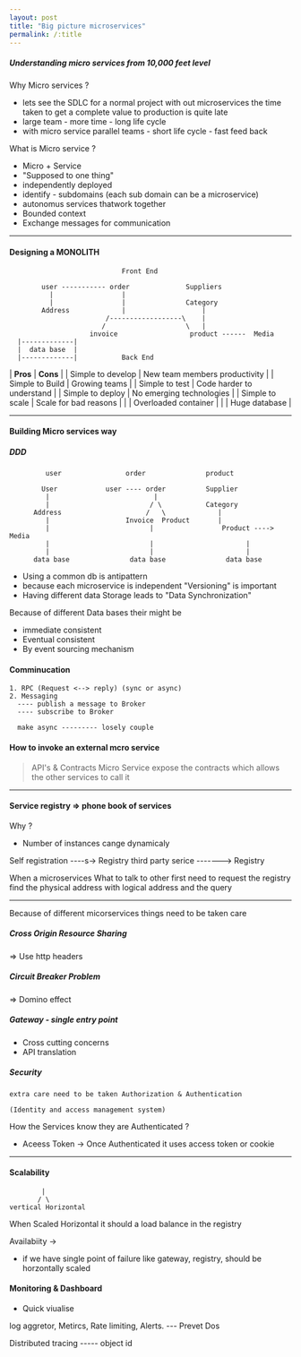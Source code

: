 ```yaml
---
layout: post
title: "Big picture microservices" 
permalink: /:title
---
```


##### Understanding micro services from 10,000 feet level

Why Micro services ?
   - lets see the SDLC for a normal project with out microservices
the time taken to get a complete value to production is quite late
   - large team - more time - long life cycle
   - with micro service parallel teams - short life cycle - fast feed back  

What is Micro service ?
- Micro + Service
- "Supposed to one thing"
- independently deployed
- identify - subdomains (each sub domain can be a microservice)
- autonomus services thatwork together
- Bounded context
- Exchange messages for communication

----
#### Designing a MONOLITH
```
                            Front End 
```
```
        user ----------- order              Suppliers
          |                 |               
          |                 |               Category
        Address             |                   |
                        /------------------\    |
                       /                    \   |
                    invoice                  product ------  Media  
  |-------------|
  |  data base  |
  |-------------|           Back End
```

| **Pros** | **Cons** |
| Simple to develop | New team members productivity |
| Simple to Build | Growing teams |
| Simple to test | Code harder to understand |
| Simple to deploy | No emerging technologies |
| Simple to scale | Scale for bad reasons |
| | Overloaded container |
| | Huge database |

----

#### Building Micro services way

##### DDD

````
         user                order               product

        User            user ---- order          Supplier
         |                          |               
         |                         / \           Category
      Address                     /   \             |
         |                   Invoice  Product       |
         |                         |                 Product ----> Media 
         |                         |                       |
         |                         |                       | 
      data base               data base               data base                                             
````
 
 - Using a common db is antipattern
 - because each microservice is independent "Versioning" is important
 - Having different data Storage leads to "Data Synchronization"

Because of different Data bases their might be 
- immediate consistent
- Eventual consistent
- By event sourcing mechanism

#### Comminucation 
    1. RPC (Request <--> reply) (sync or async)
    2. Messaging
      ---- publish a message to Broker
      ---- subscribe to Broker

      make async --------- losely couple


#### How to invoke an external mcro service

> API's & Contracts
Micro Service expose the contracts which allows the other services to call it 

-----
#### Service registry  => phone book of services

Why ?
 - Number of instances cange dynamicaly

Self registration ----s-> Registry
third party serice -------> Registry

When a microservices What to talk to other first need to request
the registry find the physical address with logical address and the query 

----
Because of different micorservices things need to be taken care

##### Cross Origin Resource Sharing

=> Use http headers
 
##### Circuit Breaker Problem 

=> Domino effect 

##### Gateway - single entry point
- Cross cutting concerns
- API translation

##### Security 
    extra care need to be taken Authorization & Authentication

    (Identity and access management system)

How the Services know they are Authenticated ?
- Aceess Token  -> Once Authenticated it uses access token or cookie

----
#### Scalability
            |
           / \
    vertical Horizontal

When Scaled Horizontal it should a load balance in the registry

Availabiity -> 
- if we have single point of failure like gateway, registry, 
should be horzontally scaled

#### Monitoring & Dashboard 
 - Quick viualise

log aggretor, Metircs, Rate limiting,  Alerts. --- Prevet Dos 

Distributed tracing ----- object id






